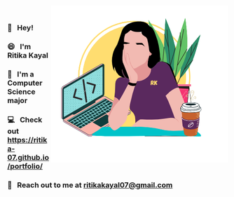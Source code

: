 <!--
**ritika-07/ritika-07** is a ✨ _special_ ✨ repository because its `README.md` (this file) appears on your GitHub profile.

Here are some ideas to get you started:

- 🔭 I’m currently working on ...
- 🌱 I’m currently learning ...
- 👯 I’m looking to collaborate on ...
- 🤔 I’m looking for help with ...
- 💬 Ask me about ...
- 📫 How to reach me: ...
- 😄 Pronouns: ...
- ⚡ Fun fact: ...
-->

<img align="right" src="/dp.png">
&nbsp;

### :wave: &nbsp; Hey!
### :smile: &nbsp; I'm Ritika Kayal
### :book: &nbsp; I'm a Computer Science major
### :computer: &nbsp; Check out https://ritika-07.github.io/portfolio/
### :e-mail: &nbsp; Reach out to me at ritikakayal07@gmail.com
